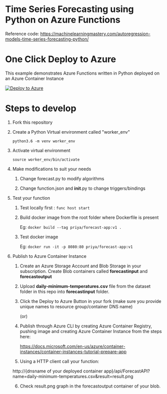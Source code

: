 # Time Series Forecasting using Python on Azure Functions

Reference code:
https://machinelearningmastery.com/autoregression-models-time-series-forecasting-python/

# One Click Deploy to Azure

This example demonstrates Azure Functions written in Python deployed on an Azure Container Instance

[![Deploy to Azure](http://azuredeploy.net/deploybutton.png)](https://azuredeploy.net/)

# Steps to develop

1. Fork this repository

2. Create a Python Virtual environment called "worker_env"
   
   `python3.6 -m venv worker_env`
   
3. Activate virtual environment
   
   `source worker_env/bin/activate`
   
4. Make modifications to suit your needs
    
    1. Change forecast.py to modify algorithms
    
    2. Change function.json and __init__.py to change triggers/bindings
    
5. Test your function
    
    1. Test locally first : `func host start`
    
    2. Build docker image from the root folder where Dockerfile is present
    
       Eg: `docker build --tag priya/forecast-app:v1 . `
       
    3. Test docker image
    
       Eg: `docker run -it -p 8080:80 priya/forecast-app:v1`
       
6. Publish to Azure Container Instance

    1. Create an Azure Storage Account and Blob Storage in your subscription. Create Blob containers called **forecastinput** and **forecastoutput**
    
    2. Upload **daily-minimum-temperatures.csv** file from the dataset folder in this repo into **forecastinput** folder.
    
    3. Click the Deploy to Azure Button in your fork (make sure you provide unique names to resource group/container DNS name)
    
       (or)
    
    4. Publish through Azure CLI by creating Azure Container Registry, pushing image and creating Azure Container Instance from the steps here:
    
       https://docs.microsoft.com/en-us/azure/container-instances/container-instances-tutorial-prepare-app
       
    5. Using a HTTP client call your function: 
    
    http://{dnsname of your deployed container app}/api/ForecastAPI?name=daily-minimum-temperatures.csv&result=result.png
    
    6. Check result.png graph in the forecastoutput container of your blob.
